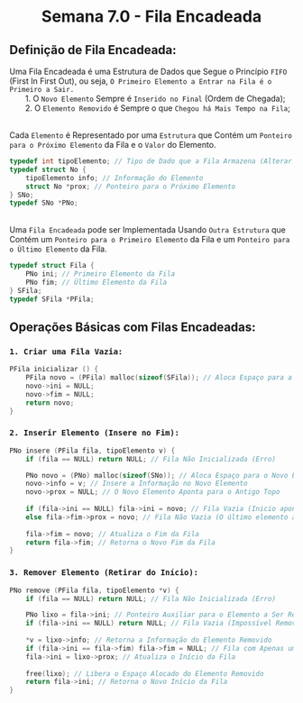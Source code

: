<h1 align="center"> Semana 7.0 - Fila Encadeada </h1>
 
## Definição de Fila Encadeada:
Uma Fila Encadeada é uma Estrutura de Dados que Segue o Princípio `FIFO` (First In First Out), ou seja, `O Primeiro Elemento a Entrar na Fila é o Primeiro a Sair.`
<br>&emsp;&emsp;1. O `Novo Elemento` Sempre é `Inserido no Final` (Ordem de Chegada);
<br>&emsp;&emsp;2. O `Elemento Removido` é Sempre o que `Chegou há Mais Tempo na Fila`;

<br>Cada `Elemento` é Representado por uma `Estrutura` que Contém um `Ponteiro para o Próximo Elemento` da Fila e o `Valor` do Elemento.
~~~c
typedef int tipoElemento; // Tipo de Dado que a Fila Armazena (Alterar de Acordo com o Problema)
typedef struct No {
	tipoElemento info; // Informação do Elemento
	struct No *prox; // Ponteiro para o Próximo Elemento
} SNo;
typedef SNo *PNo;
~~~

<br>Uma `Fila Encadeada` pode ser Implementada Usando `Outra Estrutura` que Contém um `Ponteiro para o Primeiro Elemento` da Fila e um `Ponteiro para o Último Elemento` da Fila.
~~~c
typedef struct Fila {
	PNo ini; // Primeiro Elemento da Fila
	PNo fim; // Último Elemento da Fila
} SFila;
typedef SFila *PFila;
~~~





## Operações Básicas com Filas Encadeadas:
### `1. Criar uma Fila Vazia:`
~~~c
PFila inicializar () { 
	PFila novo = (PFila) malloc(sizeof(SFila)); // Aloca Espaço para a Fila
	novo->ini = NULL; 
	novo->fim = NULL;
	return novo;
}
~~~

### `2. Inserir Elemento (Insere no Fim):`
~~~c
PNo insere (PFila fila, tipoElemento v) {
	if (fila == NULL) return NULL; // Fila Não Inicializada (Erro)

	PNo novo = (PNo) malloc(sizeof(SNo)); // Aloca Espaço para o Novo Elemento
	novo->info = v; // Insere a Informação no Novo Elemento
	novo->prox = NULL; // O Novo Elemento Aponta para o Antigo Topo
	
	if (fila->ini == NULL) fila->ini = novo; // Fila Vazia (Inicio aponta para o novo elemento)
	else fila->fim->prox = novo; // Fila Não Vazia (O último elemento aponta para o novo elemento)
	
	fila->fim = novo; // Atualiza o Fim da Fila
	return fila->fim; // Retorna o Novo Fim da Fila
}
~~~

### `3. Remover Elemento (Retirar do Início):`
~~~c
PNo remove (PFila fila, tipoElemento *v) {
	if (fila == NULL) return NULL; // Fila Não Inicializada (Erro)

	PNo lixo = fila->ini; // Ponteiro Auxiliar para o Elemento a Ser Removido
	if (fila->ini == NULL) return NULL; // Fila Vazia (Impossível Remover)
	
	*v = lixo->info; // Retorna a Informação do Elemento Removido
	if (fila->ini == fila->fim) fila->fim = NULL; // Fila com Apenas um Elemento (Atualiza o Fim da Fila)
	fila->ini = lixo->prox; // Atualiza o Início da Fila
	
	free(lixo); // Libera o Espaço Alocado do Elemento Removido
	return fila->ini; // Retorna o Novo Início da Fila
}
~~~


